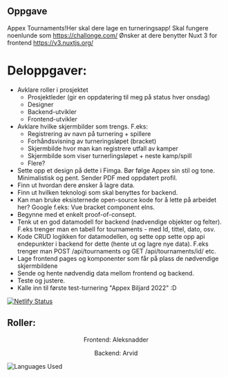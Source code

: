 ## Oppgave 

Appex Tournaments!Her skal dere lage en turneringsapp!
Skal fungere noenlunde som https://challonge.com/
Ønsker at dere benytter Nuxt 3 for frontend https://v3.nuxtjs.org/
# Deloppgaver:
- Avklare roller i prosjektet
	- Prosjektleder (gir en oppdatering til meg på status hver onsdag)
	- Designer
	- Backend-utvikler
	- Frontend-utvikler
- Avklare hvilke skjermbilder som trengs. F.eks:
	- Registrering av navn på turnering + spillere
	- Forhåndsvisning av turneringsløpet (bracket)
	- Skjermbilde hvor man kan registrere utfall av kamper
	- Skjermbilde som viser turnerlingsløpet + neste kamp/spill
	- Flere?
- Sette opp et design på dette i Fimga. Bør følge Appex sin stil og tone. Minimalistisk og pent. Sender PDF med oppdatert profil.
- Finn ut hvordan dere ønsker å lagre data.
- Finn ut hvilken teknologi som skal benyttes for backend.
- Kan man bruke eksisternede open-source kode for å lette på arbeidet her? Google f.eks: Vue bracket component elns.
- Begynne med et enkelt proof-of-consept.
- Tenk ut en god  datamodell for backend (nødvendige objekter og felter). F.eks trenger man en tabell for tournaments - med Id, tittel, dato, osv.
- Kode CRUD logikken for datamodellen, og sette opp sette opp api endepunkter i backend for dette (hente ut og lagre nye data). F.eks trenger man POST /api/tournaments og GET /api/tournaments/id/ etc.
- Lage frontend pages og komponenter som får på plass de nødvendige skjermbildene
- Sende og hente nødvendig data mellom frontend og backend.
- Teste og justere.
- Kalle inn til første test-turnering "Appex Biljard 2022"  :D

[![Netlify Status](https://api.netlify.com/api/v1/badges/ca7f49fe-7b58-4944-bf0c-dba98a8b8576/deploy-status)](https://app.netlify.com/sites/appextournaments/deploys)

## Roller:

<p align="center">Frontend: Aleksnadder</p>
<p align="center">Backend: Arvid</p>

![Languages Used](https://arvidgithubembed.herokuapp.com/skills?languages=nuxtjs,tailwindcss,typescript,docker,csharp,dotnetcore&backgroundcolor=333333&title=Languages%20used%20for%20this%20project&titlecolor=ffffff&textcolor=000000&bordercolor=ffffff)
